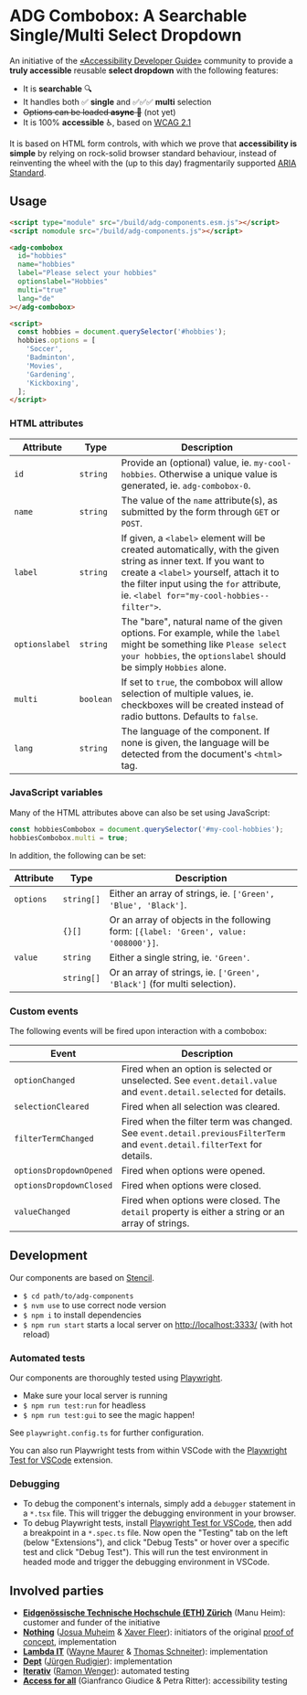 # ADG Combobox: A Searchable Single/Multi Select Dropdown

An initiative of the [«Accessibility Developer Guide»](https://www.accessibility-developer-guide.com/) community to provide a **truly accessible** reusable **select dropdown** with the following features:

- It is **searchable** 🔍
- It handles both ✅ **single** and ✅✅✅ **multi** selection
- ~~Options can be loaded **async** 🧩~~ (not yet)
- It is 100% **accessible** ♿️, based on [WCAG 2.1](https://www.w3.org/TR/WCAG21/)

It is based on HTML form controls, with which we prove that **accessibility is simple** by relying on rock-solid browser standard behaviour, instead of reinventing the wheel with the (up to this day) fragmentarily supported [ARIA Standard](https://www.w3.org/WAI/standards-guidelines/aria/).

## Usage

```html
<script type="module" src="/build/adg-components.esm.js"></script>
<script nomodule src="/build/adg-components.js"></script>

<adg-combobox
  id="hobbies"
  name="hobbies"
  label="Please select your hobbies"
  optionslabel="Hobbies"
  multi="true"
  lang="de"
></adg-combobox>

<script>
  const hobbies = document.querySelector('#hobbies');
  hobbies.options = [
    'Soccer',
    'Badminton',
    'Movies',
    'Gardening',
    'Kickboxing',
  ];
</script>
```

### HTML attributes

| Attribute      | Type      | Description                                                                                                                                                                                                                                         |
| -------------- | --------- | --------------------------------------------------------------------------------------------------------------------------------------------------------------------------------------------------------------------------------------------------- |
| `id`           | `string`  | Provide an (optional) value, ie. `my-cool-hobbies`. Otherwise a unique value is generated, ie. `adg-combobox-0`.                                                                                                                                    |
| `name`         | `string`  | The value of the `name` attribute(s), as submitted by the form through `GET` or `POST`.                                                                                                                                                             |
| `label`        | `string`  | If given, a `<label>` element will be created automatically, with the given string as inner text. If you want to create a `<label>` yourself, attach it to the filter input using the `for` attribute, ie. `<label for="my-cool-hobbies--filter">`. |
| `optionslabel` | `string`  | The "bare", natural name of the given options. For example, while the `label` might be something like `Please select your hobbies`, the `optionslabel` should be simply `Hobbies` alone.                                                            |
| `multi`        | `boolean` | If set to `true`, the combobox will allow selection of multiple values, ie. checkboxes will be created instead of radio buttons. Defaults to `false`.                                                                                               |
| `lang`         | `string`  | The language of the component. If none is given, the language will be detected from the document's `<html>` tag.                                                                                                                                    |

### JavaScript variables

Many of the HTML attributes above can also be set using JavaScript:

```js
const hobbiesCombobox = document.querySelector('#my-cool-hobbies');
hobbiesCombobox.multi = true;
```

In addition, the following can be set:

| Attribute | Type       | Description                                                                          |
| --------- | ---------- | ------------------------------------------------------------------------------------ |
| `options` | `string[]` | Either an array of strings, ie. `['Green', 'Blue', 'Black']`.                        |
|           | `{}[]`     | Or an array of objects in the following form: `[{label: 'Green', value: '008000'}]`. |
| `value`   | `string`   | Either a single string, ie. `'Green'`.                                               |
|           | `string[]` | Or an array of strings, ie. `['Green', 'Black']` (for multi selection).              |

### Custom events

The following events will be fired upon interaction with a combobox:

| Event                   | Description                                                                                                              |
| ----------------------- | ------------------------------------------------------------------------------------------------------------------------ |
| `optionChanged`         | Fired when an option is selected or unselected. See `event.detail.value` and `event.detail.selected` for details.        |
| `selectionCleared`      | Fired when all selection was cleared.                                                                                    |
| `filterTermChanged`     | Fired when the filter term was changed. See `event.detail.previousFilterTerm` and `event.detail.filterText` for details. |
| `optionsDropdownOpened` | Fired when options were opened.                                                                                          |
| `optionsDropdownClosed` | Fired when options were closed.                                                                                          |
| `valueChanged`          | Fired when options were closed. The `detail` property is either a string or an array of strings.                         |

## Development

Our components are based on [Stencil](https://stenciljs.com/).

- `$ cd path/to/adg-components`
- `$ nvm use` to use correct node version
- `$ npm i` to install dependencies
- `$ npm run start` starts a local server on <http://localhost:3333/> (with hot reload)

### Automated tests

Our components are thoroughly tested using [Playwright](https://playwright.dev/).

- Make sure your local server is running
- `$ npm run test:run` for headless
- `$ npm run test:gui` to see the magic happen!

See `playwright.config.ts` for further configuration.

You can also run Playwright tests from within VSCode with the [Playwright Test for VSCode](https://marketplace.visualstudio.com/items?itemName=ms-playwright.playwright) extension.

### Debugging

- To debug the component's internals, simply add a `debugger` statement in a `*.tsx` file. This will trigger the debugging environment in your browser.
- To debug Playwright tests, install [Playwright Test for VSCode](https://marketplace.visualstudio.com/items?itemName=ms-playwright.playwright), then add a breakpoint in a `*.spec.ts` file. Now open the "Testing" tab on the left (below "Extensions"), and click "Debug Tests" or hover over a specific test and click "Debug Test"). This will run the test environment in headed mode and trigger the debugging environment in VSCode.

## Involved parties

- **[Eidgenössische Technische Hochschule (ETH) Zürich](https://www.ethz.ch/)** (Manu Heim): customer and funder of the initiative
- **[Nothing](https://www.nothing.ch/)** ([Josua Muheim](https://github.com/jmuheim) & [Xaver Fleer]()): initiators of the original [proof of concept](https://github.com/NothingAG/accessible-dropdown/), implementation
- **[Lambda IT](https://lambda-it.ch/)** ([Wayne Maurer](https://github.com/wmaurer) & [Thomas Schneiter](https://github.com/thomasschneiter)): implementation
- **[Dept](https://www.deptagency.com/)** ([Jürgen Rudigier](https://github.com/rudigier)): implementation
- **[Iterativ](https://www.iterativ.ch/)** ([Ramon Wenger](https://github.com/ramonwenger)): automated testing
- **[Access for all](https://www.access-for-all.ch/)** (Gianfranco Giudice & Petra Ritter): accessibility testing
